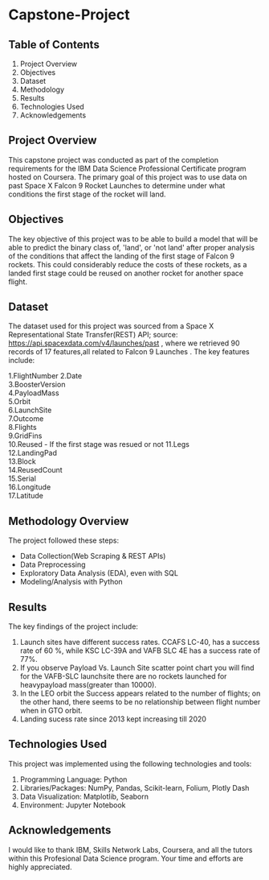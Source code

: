 # Capstone-Project
## Table of Contents
1. Project Overview
2. Objectives
3. Dataset
4. Methodology
5. Results
6. Technologies Used
7. Acknowledgements

## Project Overview
This capstone project was conducted as part of the completion requirements for the IBM Data Science Professional Certificate program hosted on Coursera. The primary goal of this project was to use data on past Space X Falcon 9 Rocket Launches to determine under what conditions the first stage of the rocket will land.

## Objectives
The key objective of this project was to be able to build a model that will be able to predict the binary class of, 'land', or 'not land' after proper analysis of the conditions that affect the landing of the first stage of Falcon 9 rockets. This could considerably reduce the costs of these rockets, as a landed first stage could be reused on another rocket for another space flight.

## Dataset
The dataset used for this project was sourced from a Space X Representational State Transfer(REST) API; source: https://api.spacexdata.com/v4/launches/past , where we retrieved 90 records of 17 features,all related to Falcon 9 Launches . The key features include:

1.FlightNumber 
2.Date               
3.BoosterVersion     
4.PayloadMass        
5.Orbit              
6.LaunchSite         
7.Outcome            
8.Flights            
9.GridFins           
10.Reused - If the first stage was resued or not
11.Legs               
12.LandingPad       
13.Block              
14.ReusedCount        
15.Serial             
16.Longitude          
17.Latitude
        
## Methodology Overview
The project followed these steps:

- Data Collection(Web Scraping & REST APIs)
- Data Preprocessing
- Exploratory Data Analysis (EDA), even with SQL
- Modeling/Analysis with Python

## Results
The key findings of the project include:

1. Launch sites have different success rates. CCAFS LC-40, has a success rate of 60 %, while KSC LC-39A and VAFB SLC 4E has a success rate of 77%.
2. If you observe Payload Vs. Launch Site scatter point chart you will find for the VAFB-SLC launchsite there are no rockets launched for heavypayload mass(greater than 10000).
3. In the LEO orbit the Success appears related to the number of flights; on the other hand, there seems to be no relationship between flight number when in GTO orbit.
4. Landing sucess rate since 2013 kept increasing till 2020

## Technologies Used
This project was implemented using the following technologies and tools:
1. Programming Language: Python
2. Libraries/Packages: NumPy, Pandas, Scikit-learn, Folium, Plotly Dash
3. Data Visualization: Matplotlib, Seaborn
4. Environment: Jupyter Notebook

## Acknowledgements
I would like to thank IBM, Skills Network Labs, Coursera, and all the tutors within this Profesional Data Science program. Your time and efforts are highly appreciated.
